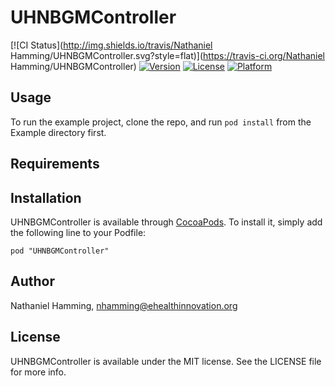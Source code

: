 # UHNBGMController

[![CI Status](http://img.shields.io/travis/Nathaniel Hamming/UHNBGMController.svg?style=flat)](https://travis-ci.org/Nathaniel Hamming/UHNBGMController)
[![Version](https://img.shields.io/cocoapods/v/UHNBGMController.svg?style=flat)](http://cocoadocs.org/docsets/UHNBGMController)
[![License](https://img.shields.io/cocoapods/l/UHNBGMController.svg?style=flat)](http://cocoadocs.org/docsets/UHNBGMController)
[![Platform](https://img.shields.io/cocoapods/p/UHNBGMController.svg?style=flat)](http://cocoadocs.org/docsets/UHNBGMController)

## Usage

To run the example project, clone the repo, and run `pod install` from the Example directory first.

## Requirements

## Installation

UHNBGMController is available through [CocoaPods](http://cocoapods.org). To install
it, simply add the following line to your Podfile:

    pod "UHNBGMController"

## Author

Nathaniel Hamming, nhamming@ehealthinnovation.org

## License

UHNBGMController is available under the MIT license. See the LICENSE file for more info.

